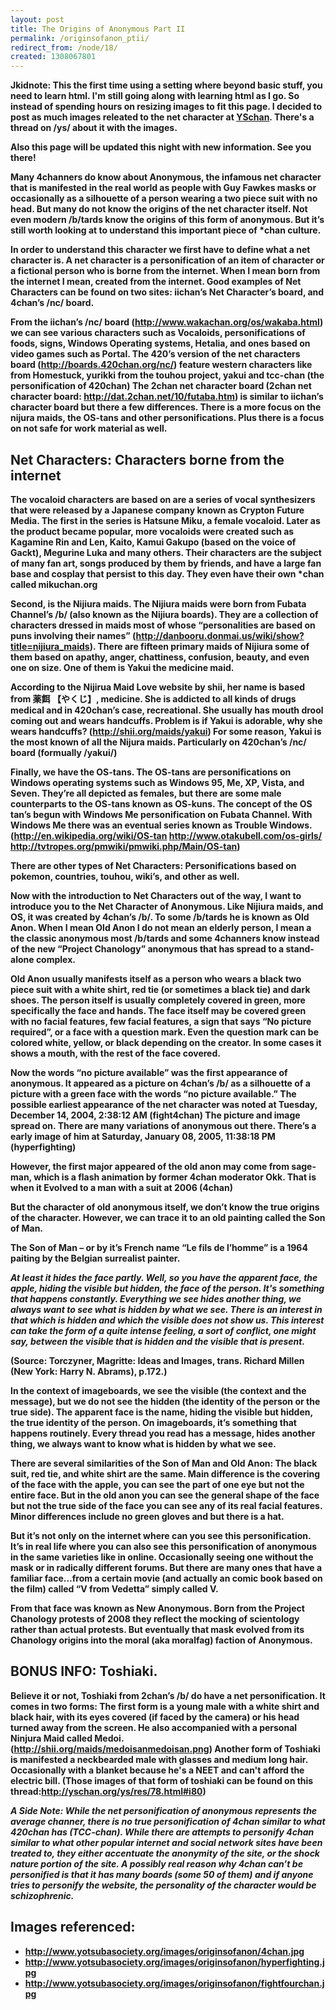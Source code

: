 ```yaml
---
layout: post
title: The Origins of Anonymous Part II
permalink: /originsofanon_ptii/
redirect_from: /node/18/
created: 1308067801
---
```

<b>Jkidnote: This the first time using a setting where beyond basic stuff, you need to learn html. I'm still going along with learning html as I go. So instead of spending hours on resizing images to fit this page. I decided to post as much images releated to the net character at <a href=http://www.yschan.org>YSchan</a>. There's a thread on /ys/ about it with the images.

<b>Also this page will be updated this night with new information. See you there! </b>

Many 4channers do know about Anonymous, the infamous net character that is manifested in the real world as people with Guy Fawkes masks or occasionally as a silhouette of a person wearing a two piece suit with no head. But many do not know the origins of the net character itself. Not even modern /b/tards know the origins of this form of anonymous. But it’s still worth looking at to understand this important piece of *chan culture.

In order to understand this character we first have to define what a net character is. A net character is a personification of an item of character or a fictional person who is borne from the internet. When I mean born from the internet I mean, created from the internet. Good examples of Net Characters can be found on two sites: iichan’s Net Character’s board, and 4chan’s /nc/ board.

From the iichan’s /nc/ board (http://www.wakachan.org/os/wakaba.html) we can see various characters such as Vocaloids, personifications of foods, signs, Windows Operating systems, Hetalia, and ones based on video games such as Portal. The 420’s version of the net characters board (http://boards.420chan.org/nc/) feature western characters like from Homestuck, yurikki from the touhou project, yakui and tcc-chan (the personification of 420chan) The 2chan net character board (2chan net character board: http://dat.2chan.net/10/futaba.htm) is similar to iichan’s character board but there a few differences. There is a more focus on the nijura maids, the OS-tans and other personifications. Plus there is a focus on not safe for work material as well.

## Net Characters: Characters borne from the internet

The vocaloid characters are based on are a series of vocal synthesizers that were released by a Japanese company known as Crypton Future Media. The first in the series is Hatsune Miku, a female vocaloid. Later as the product became popular, more vocaloids were created such as Kagamine Rin and Len, Kaito, Kamui Gakupo (based on the voice of Gackt), Megurine Luka and many others. Their characters are the subject of many fan art, songs produced by them by friends, and have a large fan base and cosplay that persist to this day. They even have their own *chan called mikuchan.org 

Second, is the Nijiura maids. The Nijiura maids were born from Fubata Channel’s /b/ (also known as the Nijiura boards).  They are a collection of characters dressed in maids most of whose “personalities are based on puns involving their names” (http://danbooru.donmai.us/wiki/show?title=nijiura_maids). There are fifteen primary maids of Nijiura some of them based on apathy, anger, chattiness, confusion, beauty, and even one on size. One of them is Yakui the medicine maid. 

According to the Nijirua Maid Love website by shii, her name is based from  薬餌 【やくじ】, medicine. She is addicted to all kinds of drugs medical and in 420chan’s case, recreational.  She usually has mouth drool coming out and wears handcuffs.  Problem is if Yakui is adorable, why she wears handcuffs?  (http://shii.org/maids/yakui) For some reason, Yakui is the most known of all the Nijura maids. Particularly on 420chan’s /nc/ board (formually /yakui/)

Finally, we have the OS-tans. The OS-tans are personifications on Windows operating systems such as Windows 95, Me, XP, Vista, and Seven. They’re all depicted as females, but there are some male counterparts to the OS-tans known as OS-kuns. The concept of the OS tan’s begun with Windows Me personification on Fubata Channel. With Windows Me there was an eventual series known as Trouble Windows. (http://en.wikipedia.org/wiki/OS-tan http://www.otakubell.com/os-girls/ http://tvtropes.org/pmwiki/pmwiki.php/Main/OS-tan)

There are other types of Net Characters: Personifications based on pokemon, countries, touhou, wiki’s, and other as well.

 Now with the introduction to Net Characters out of the way, I want to introduce you to the Net Character of Anonymous. Like Nijiura maids, and OS, it was created by 4chan’s /b/. To some /b/tards he is known as Old Anon. When I mean Old Anon I do not mean an elderly person, I mean a the classic anonymous most /b/tards and some 4channers know instead of the new “Project Chanology” anonymous that has spread to a stand-alone complex.

Old Anon usually manifests itself as a person who wears a black two piece suit with a white shirt, red tie (or sometimes a black tie) and dark shoes. The person itself is usually completely covered in green, more specifically the face and hands. The face itself may be covered green with no facial features, few facial features, a sign that says “No picture required”, or a face with a question mark. Even the question mark can be colored white, yellow, or black depending on the creator. In some cases it shows a mouth, with the rest of the face covered.

Now the words “no picture available” was the first appearance of anonymous.  It appeared as a picture on 4chan’s /b/ as a silhouette of a picture with a green face with the words “no picture available.”  The possible earliest appearance of the net character was noted at ‎Tuesday, ‎December ‎14, ‎2004, ‏‎2:38:12 AM (fight4chan) The picture and image spread on. There are many variations of anonymous out there. There’s a early image of him at Saturday, ‎January ‎08, ‎2005, ‏‎11:38:18 PM (hyperfighting)

However, the first major appeared of the old anon may come from sage-man, which is a flash animation by former 4chan moderator Okk.  That is when it Evolved to a man with a suit at 2006 (4chan)

But the character of old anonymous itself, we don’t know the true origins of the character. However, we can trace it to an old painting called the Son of Man.

The Son of Man – or by it’s French name “Le fils de l’homme” is a 1964 paiting by the Belgian surrealist painter. 

<i>At least it hides the face partly. Well, so you have the apparent face, the apple, hiding the visible but hidden, the face of the person. It's something that happens constantly. Everything we see hides another thing, we always want to see what is hidden by what we see. There is an interest in that which is hidden and which the visible does not show us. This interest can take the form of a quite intense feeling, a sort of conflict, one might say, between the visible that is hidden and the visible that is present.</i> 

(Source: Torczyner, Magritte: Ideas and Images, trans. Richard Millen (New York: Harry N. Abrams), p.172.)

In the context of imageboards, we see the visible (the context and the message), but we do not see the hidden (the identity of the person or the true side). The apparent face is the name, hiding the visible but hidden, the true identity of the person. On imageboards, it’s something that happens routinely. Every thread you read has a message, hides another thing, we always want to know what is hidden by what we see. 

There are several similarities of the Son of Man and Old Anon: The black suit, red tie, and white shirt are the same. Main difference is the covering of the face with the apple, you can see the part of one eye but not the entire face. But in the old anon you can see the general shape of the face but not the true side of the face you can see any of its real facial features. Minor differences include no green gloves and but there is a hat.

But it’s not only on the internet where can you see this personification. It’s in real life where you can also see this personification of anonymous in the same varieties like in online. Occasionally seeing one without the mask or in radically different forums. But there are many ones that have a familiar face…from a certain movie (and actually an comic book based on the film) called “V from Vedetta” simply called V. 

From that face was known as New Anonymous. Born from the Project Chanology protests of 2008 they reflect the mocking of scientology rather than actual protests. But eventually that mask evolved from its Chanology origins into the moral (aka moralfag) faction of Anonymous.

## BONUS INFO: Toshiaki. 
Believe it or not, Toshiaki from 2chan’s /b/ do have a net personification. It comes in two forms: The first form is a young male with a white shirt and black hair, with its eyes covered (if faced by the camera) or his head turned away from the screen. He also accompanied with a personal Ninjura Maid called Medoi.
(http://shii.org/maids/medoisanmedoisan.png) Another form of Toshiaki is manifested a neckbearded male with glasses and medium long hair. Occasionally with a blanket because he's a NEET and can't afford the electric bill. (Those images of that form of toshiaki can be found on this thread:http://yschan.org/ys/res/78.html#i80)

<i>A Side Note: While the net personification of anonymous represents the average channer, there is no true personification of 4chan similar to what 420chan has (TCC-chan). While there are attempts to personify 4chan similar to what other popular internet and social network sites have been treated to, they either accentuate the anonymity of the site, or the shock nature portion of the site. A possibly real reason why 4chan can’t be personified is that it has many boards (some 50 of them) and if anyone tries to personify the website, the personality of the character would be schizophrenic.</i>  

## Images referenced:

* http://www.yotsubasociety.org/images/originsofanon/4chan.jpg 
* http://www.yotsubasociety.org/images/originsofanon/hyperfighting.jpg
* http://www.yotsubasociety.org/images/originsofanon/fightfourchan.jpg
